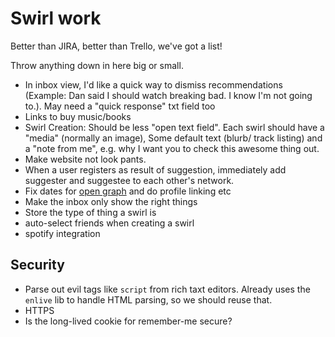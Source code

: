# Swirl work

Better than JIRA, better than Trello, we've got a list!

Throw anything down in here big or small.

- In inbox view, I'd like a quick way to dismiss recommendations (Example: Dan said I should watch breaking bad. I know I'm not going to.). May need a "quick response" txt field too
- Links to buy music/books
- Swirl Creation: Should be less "open text field".  Each swirl should have a "media" (normally an image), Some default text (blurb/ track listing) and a 
"note from me", e.g. why I want you to check this awesome thing out.
- Make website not look pants.
- When a user registers as result of suggestion, immediately add suggester and suggestee to each other's network.
- Fix dates for [open graph](http://ogp.me/) and do profile linking etc
- Make the inbox only show the right things 
- Store the type of thing a swirl is
- auto-select friends when creating a swirl
- spotify integration

## Security

- Parse out evil tags like `script` from rich taxt editors. Already uses the `enlive` lib to handle HTML parsing, so we should reuse that.
- HTTPS
- Is the long-lived cookie for remember-me secure?
